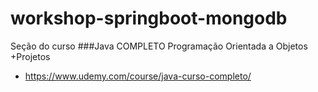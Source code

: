 # workshop-springboot-mongodb

Seção do curso
###Java COMPLETO Programação Orientada a Objetos +Projetos

- https://www.udemy.com/course/java-curso-completo/
